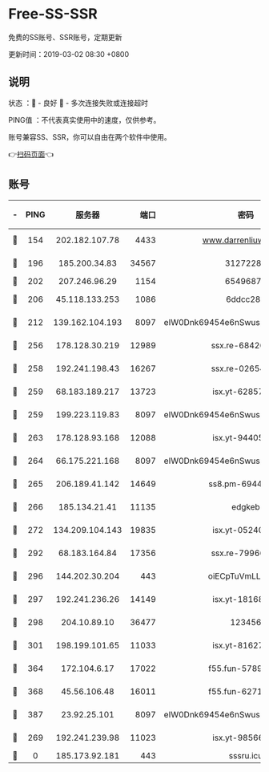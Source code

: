 # Free-SS-SSR

免费的SS账号、SSR账号，定期更新

更新时间：2019-03-02 08:30 +0800

## 说明

状态     ：🙂 - 良好 🙁 - 多次连接失败或连接超时

PING值   ：不代表真实使用中的速度，仅供参考。

账号兼容SS、SSR，你可以自由在两个软件中使用。

👉[扫码页面](https://liesauer.github.io/free-ss-ssr.github.io/)👈

## 账号

|-|PING|服务器|端口|密码|加密方式|区域|
|:----:|:----:|:-----:|-----:|:----:|:----:|:----:|
|🙂|154|202.182.107.78|4433|www.darrenliuwei.com|aes-256-cfb|JP|
|🙂|196|185.200.34.83|34567|31272288|aes-256-cfb|US|
|🙂|202|207.246.96.29|1154|65496879|chacha20|US|
|🙂|206|45.118.133.253|1086|6ddcc286|aes-256-cfb|SG|
|🙂|212|139.162.104.193|8097|eIW0Dnk69454e6nSwuspv9DmS201tQ0D|aes-256-cfb|JP|
|🙂|256|178.128.30.219|12989|ssx.re-68426901|aes-256-cfb|SG|
|🙂|258|192.241.198.43|16267|ssx.re-02654546|aes-256-cfb|US|
|🙂|259|68.183.189.217|13723|isx.yt-62857732|aes-256-cfb|SG|
|🙂|259|199.223.119.83|8097|eIW0Dnk69454e6nSwuspv9DmS201tQ0D|aes-256-cfb|US|
|🙂|263|178.128.93.168|12088|isx.yt-94405633|aes-256-cfb|SG|
|🙂|264|66.175.221.168|8097|eIW0Dnk69454e6nSwuspv9DmS201tQ0D|aes-256-cfb|US|
|🙂|265|206.189.41.142|14649|ss8.pm-69449301|aes-256-cfb|SG|
|🙂|266|185.134.21.41|11135|edgkeb|aes-256-cfb|GB|
|🙂|272|134.209.104.143|19835|isx.yt-05240946|aes-256-cfb|SG|
|🙂|292|68.183.164.84|17356|ssx.re-79966260|aes-256-cfb|US|
|🙂|296|144.202.30.204|443|oiECpTuVmLLxk4Ts|aes-256-cfb|US|
|🙂|297|192.241.236.26|14149|isx.yt-18168081|aes-256-cfb|US|
|🙂|298|204.10.89.10|36477|123456|aes-256-cfb|US|
|🙂|301|198.199.101.65|11033|isx.yt-81627199|aes-256-cfb|US|
|🙂|364|172.104.6.17|17022|f55.fun-57899687|aes-256-cfb|US|
|🙂|368|45.56.106.48|16011|f55.fun-62712462|aes-256-cfb|US|
|🙂|387|23.92.25.101|8097|eIW0Dnk69454e6nSwuspv9DmS201tQ0D|aes-256-cfb|US|
|🙂|269|192.241.239.98|11023|isx.yt-98566880|aes-256-cfb|US|
|🙁|0|185.173.92.181|443|sssru.icu|rc4-md5|RU|
